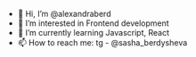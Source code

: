 - 👋 Hi, I’m @alexandraberd
- 👀 I’m interested in Frontend development
- 🌱 I’m currently learning Javascript, React
- 📫 How to reach me: tg - @sasha_berdysheva

<!---
alexandraberd/alexandraberd is a ✨ special ✨ repository because its `README.md` (this file) appears on your GitHub profile.
You can click the Preview link to take a look at your changes.
--->
